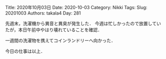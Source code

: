 ﻿Title: 2020年10月03日
Date: 2020-10-03
Category: Nikki
Tags: 
Slug: 20201003
Authors: takala4
Day: 281




先週末，洗濯機から異音と異臭が発生した．
今週は忙しかったので放置していたが，本日午前中やはり壊れていることを確認．


一週間の洗濯物を携えてコインランドリーへ向かった．


今日の仕事は以上．